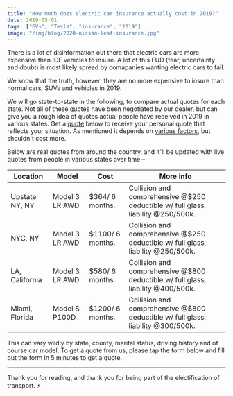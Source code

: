 ```yaml
---
title: "How much does electric car insurance actually cost in 2019?"
date: 2019-05-01
tags: ["EVs", "Tesla", "insurance", "2019"]
image: "/img/blog/2020-nissan-leaf-insurance.jpg"
---
```


There is a lot of disinformation out there that electric cars are more expensive than ICE vehicles to insure. A lot of this FUD (fear, uncertainty and doubt) is most likely spread by comapanies wanting electric cars to fail.

We know that the truth, however: they are no more expensive to insure than normal cars, SUVs and vehicles in 2019.

We will go state-to-state in the following, to compare actual quotes for each state. Not all of these quotes have been negotiated by our dealer, but can give you a rough idea of quotes actual people have received in 2019 in various states. Get a [quote](https://electrade.app/quote) below to receive your personal quote that reflects your situation. As mentioned it depends on [various factors](https://electrade.app/blog/how-insurance-companies-price-electric-car-insurance/), but shouldn't cost more.


Below are real quotes from around the country, and it'll be updated with live quotes from people in various states over time –

| Location       | Model          | Cost             |  More info                                                                        |
|----------------|----------------|------------------|-----------------------------------------------------------------------------------|
| Upstate NY, NY | Model 3 LR AWD | $364/ 6 months.  |  Collision and comprehensive @$250 deductible w/ full glass, liability @250/500k. |
| NYC, NY        | Model 3 LR AWD | $1100/ 6 months. |  Collision and comprehensive @$250 deductible w/ full glass, liability @250/500k. |
| LA, California | Model 3 LR AWD | $580/ 6 months.  |  Collision and comprehensive @$800 deductible w/ full glass, liability @400/500k. |
| Miami, Florida | Model S P100D  | $1200/ 6 months. |  Collision and comprehensive @$800 deductible w/ full glass, liability @300/500k. |

This can vary wildly by state, county, marital status, driving history and of course car model. To get a quote from us, please tap the form below and fill out the form in 5 minutes to get a quote.


-------

Thank you for reading, and thank you for being part of the electification of transport. ⚡️